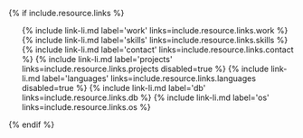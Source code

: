 {% if include.resource.links %}
<ul>
  {% include link-li.md label='work' links=include.resource.links.work %}
  {% include link-li.md label='skills' links=include.resource.links.skills %}
  {% include link-li.md label='contact' links=include.resource.links.contact %}
  {% include link-li.md label='projects' links=include.resource.links.projects disabled=true %}
  {% include link-li.md label='languages' links=include.resource.links.languages disabled=true %}
  {% include link-li.md label='db' links=include.resource.links.db %}
  {% include link-li.md label='os' links=include.resource.links.os %}
</ul>
{% endif %}
